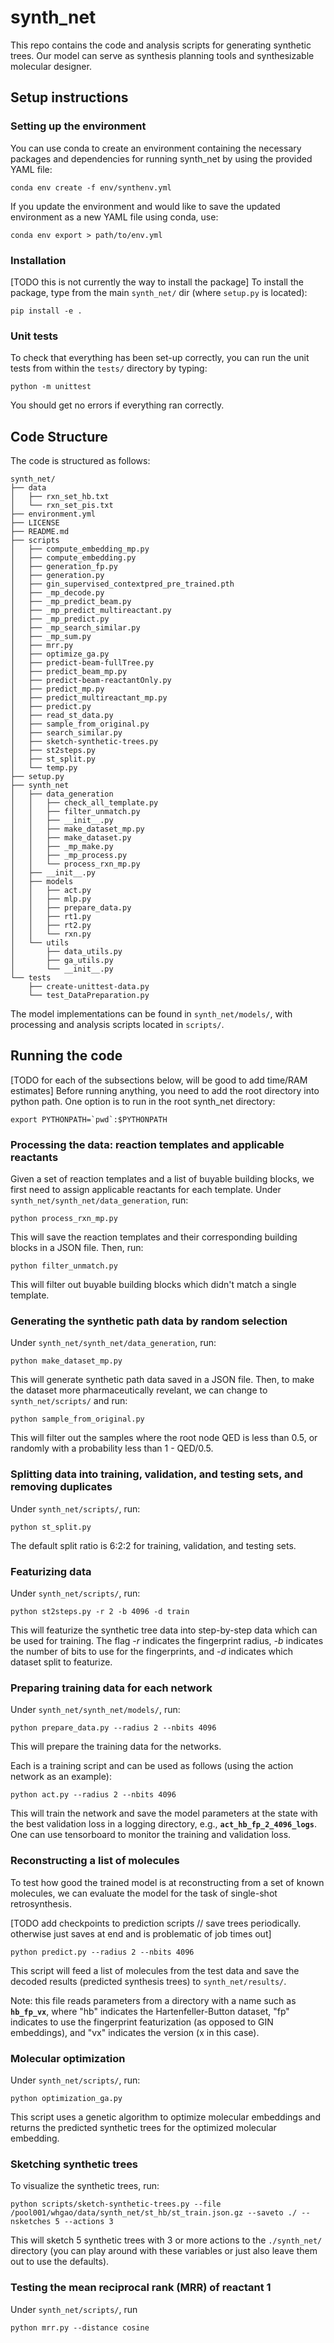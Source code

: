 # synth_net

This repo contains the code and analysis scripts for generating synthetic trees. Our model can serve as synthesis planning tools and synthesizable molecular designer.

## Setup instructions

### Setting up the environment
You can use conda to create an environment containing the necessary packages and dependencies for running synth_net by using the provided YAML file:

```
conda env create -f env/synthenv.yml
```

If you update the environment and would like to save the updated environment as a new YAML file using conda, use:

```
conda env export > path/to/env.yml
```

### Installation
[TODO this is not currently the way to install the package]
To install the package, type from the main `synth_net/` dir (where `setup.py` is located):
```
pip install -e .
```

### Unit tests
To check that everything has been set-up correctly, you can run the unit tests from within the `tests/` directory by typing:

```
python -m unittest
```

You should get no errors if everything ran correctly.

## Code Structure
The code is structured as follows:

```
synth_net/
├── data
│   ├── rxn_set_hb.txt
│   └── rxn_set_pis.txt
├── environment.yml
├── LICENSE
├── README.md
├── scripts
│   ├── compute_embedding_mp.py
│   ├── compute_embedding.py
│   ├── generation_fp.py
│   ├── generation.py
│   ├── gin_supervised_contextpred_pre_trained.pth
│   ├── _mp_decode.py
│   ├── _mp_predict_beam.py
│   ├── _mp_predict_multireactant.py
│   ├── _mp_predict.py
│   ├── _mp_search_similar.py
│   ├── _mp_sum.py
│   ├── mrr.py
│   ├── optimize_ga.py
│   ├── predict-beam-fullTree.py
│   ├── predict_beam_mp.py
│   ├── predict-beam-reactantOnly.py
│   ├── predict_mp.py
│   ├── predict_multireactant_mp.py
│   ├── predict.py
│   ├── read_st_data.py
│   ├── sample_from_original.py
│   ├── search_similar.py
│   ├── sketch-synthetic-trees.py
│   ├── st2steps.py
│   ├── st_split.py
│   └── temp.py
├── setup.py
├── synth_net
│   ├── data_generation
│   │   ├── check_all_template.py
│   │   ├── filter_unmatch.py
│   │   ├── __init__.py
│   │   ├── make_dataset_mp.py
│   │   ├── make_dataset.py
│   │   ├── _mp_make.py
│   │   ├── _mp_process.py
│   │   └── process_rxn_mp.py
│   ├── __init__.py
│   ├── models
│   │   ├── act.py
│   │   ├── mlp.py
│   │   ├── prepare_data.py
│   │   ├── rt1.py
│   │   ├── rt2.py
│   │   └── rxn.py
│   └── utils
│       ├── data_utils.py
│       ├── ga_utils.py
│       └── __init__.py
└── tests
    ├── create-unittest-data.py
    └── test_DataPreparation.py
```

The model implementations can be found in `synth_net/models/`, with processing and analysis scripts located in `scripts/`. 

## Running the code
[TODO for each of the subsections below, will be good to add time/RAM estimates]
Before running anything, you need to add the root directory into python path. One option is to run in the root synth_net directory:

```
export PYTHONPATH=`pwd`:$PYTHONPATH
```

### Processing the data: reaction templates and applicable reactants
Given a set of reaction templates and a list of buyable building blocks, we first need to assign applicable reactants for each template. Under `synth_net/synth_net/data_generation`, run:

```
python process_rxn_mp.py
```

This will save the reaction templates and their corresponding building blocks in a JSON file. Then, run:

```
python filter_unmatch.py 
```

This will filter out buyable building blocks which didn't match a single template.

### Generating the synthetic path data by random selection
Under `synth_net/synth_net/data_generation`, run:

```
python make_dataset_mp.py
```

This will generate synthetic path data saved in a JSON file. Then, to make the dataset more pharmaceutically revelant, we can change to `synth_net/scripts/` and run:

```
python sample_from_original.py 
```

This will filter out the samples where the root node QED is less than 0.5, or randomly with a probability less than 1 - QED/0.5.

### Splitting data into training, validation, and testing sets, and removing duplicates
Under `synth_net/scripts/`, run:

```
python st_split.py
```

The default split ratio is 6:2:2 for training, validation, and testing sets.

### Featurizing data
Under `synth_net/scripts/`, run:

```
python st2steps.py -r 2 -b 4096 -d train
```

This will featurize the synthetic tree data into step-by-step data which can be used for training. The flag *-r* indicates the fingerprint radius, *-b* indicates the number of bits to use for the fingerprints, and *-d* indicates which dataset split to featurize. 

### Preparing training data for each network
Under `synth_net/synth_net/models/`, run:

```
python prepare_data.py --radius 2 --nbits 4096
```

This will prepare the training data for the networks.

Each is a training script and can be used as follows (using the action network as an example):

```
python act.py --radius 2 --nbits 4096
```

This will train the network and save the model parameters at the state with the best validation loss in a logging directory, e.g., **`act_hb_fp_2_4096_logs`**. One can use tensorboard to monitor the training and validation loss.

### Reconstructing a list of molecules
To test how good the trained model is at reconstructing from a set of known molecules, we can evaluate the model for the task of single-shot retrosynthesis.

[TODO add checkpoints to prediction scripts // save trees periodically. otherwise just saves at end and is problematic of job times out]
```
python predict.py --radius 2 --nbits 4096
``` 

This script will feed a list of molecules from the test data and save the decoded results (predicted synthesis trees) to `synth_net/results/`.

Note: this file reads parameters from a directory with a name such as **`hb_fp_vx`**, where "hb" indicates the Hartenfeller-Button dataset, "fp" indicates to use the fingerprint featurization (as opposed to GIN embeddings), and "vx" indicates the version (x in this case).
### Molecular optimization
Under `synth_net/scripts/`, run:

```
python optimization_ga.py
```

This script uses a genetic algorithm to optimize molecular embeddings and returns the predicted synthetic trees for the optimized molecular embedding.

### Sketching synthetic trees
To visualize the synthetic trees, run:

```
python scripts/sketch-synthetic-trees.py --file /pool001/whgao/data/synth_net/st_hb/st_train.json.gz --saveto ./ --nsketches 5 --actions 3
```

This will sketch 5 synthetic trees with 3 or more actions to the `./synth_net/` directory (you can play around with these variables or just also leave them out to use the defaults).

### Testing the mean reciprocal rank (MRR) of reactant 1
Under `synth_net/scripts/`, run

```
python mrr.py --distance cosine
```
